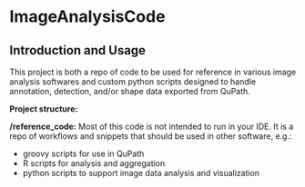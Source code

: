 # ImageAnalysisCode

Introduction and Usage
-----------------------------------------------------------------------------------------------------------------------------------
This project is both a repo of code to be used for reference in various image analysis softwares and custom python scripts designed to handle annotation, detection, and/or shape data exported from QuPath.

**Project structure:**

**/reference_code:** Most of this code is not intended to run in your IDE. It is a repo of workflows and snippets that should be used in other software, e.g.:
- groovy scripts for use in QuPath
- R scripts for analysis and aggregation
- python scripts to support image data analysis and visualization

